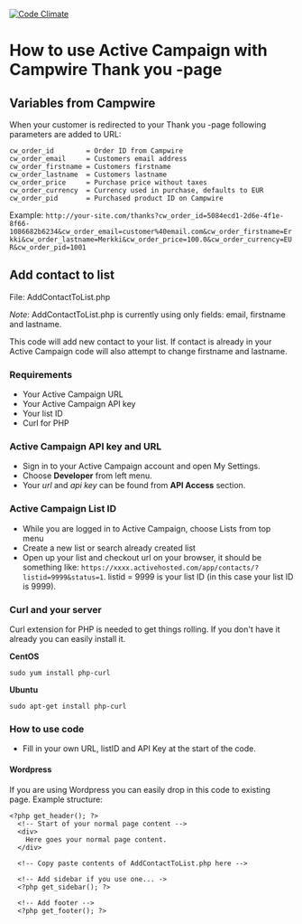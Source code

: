 [![Code Climate](https://codeclimate.com/github/mpeltomaa/activecampaign_examples/badges/gpa.svg)](https://codeclimate.com/github/mpeltomaa/activecampaign_examples)

# How to use Active Campaign with Campwire Thank you -page

## Variables from Campwire
When your customer is redirected to your Thank you -page following parameters are added to URL:

```
cw_order_id        = Order ID from Campwire
cw_order_email     = Customers email address
cw_order_firstname = Customers firstname
cw_order_lastname  = Customers lastname
cw_order_price     = Purchase price without taxes
cw_order_currency  = Currency used in purchase, defaults to EUR
cw_order_pid       = Purchased product ID on Campwire
```

Example:
`http://your-site.com/thanks?cw_order_id=5084ecd1-2d6e-4f1e-8f66-1086682b6234&cw_order_email=customer%40email.com&cw_order_firstname=Erkki&cw_order_lastname=Merkki&cw_order_price=100.0&cw_order_currency=EUR&cw_order_pid=1001`

## Add contact to list
File: AddContactToList.php

*Note*: AddContactToList.php is currently using only fields: email, firstname and lastname.

This code will add new contact to your list. If contact is already in your Active Campaign code will also attempt to change firstname and lastname.

### Requirements
- Your Active Campaign URL
- Your Active Campaign API key
- Your list ID
- Curl for PHP

### Active Campaign API key and URL
- Sign in to your Active Campaign account and open My Settings.
- Choose **Developer** from left menu.
- Your _url_ and _api key_ can be found from **API Access** section.

### Active Campaign List ID
- While you are logged in to Active Campaign, choose Lists from top menu
- Create a new list or search already created list
- Open up your list and checkout url on your browser, it should be something like: `https://xxxx.activehosted.com/app/contacts/?listid=9999&status=1`. listid = 9999 is your list ID (in this case your list ID is 9999).

### Curl and your server
Curl extension for PHP is needed to get things rolling. If you don't have it already you can easily install it.

**CentOS**

`sudo yum install php-curl`

**Ubuntu**

`sudo apt-get install php-curl`


### How to use code
- Fill in your own URL, listID and API Key at the start of the code.

#### Wordpress
If you are using Wordpress you can easily drop in this code to existing page. Example structure:

```
<?php get_header(); ?>
  <!-- Start of your normal page content -->
  <div>
    Here goes your normal page content.
  </div>

  <!-- Copy paste contents of AddContactToList.php here -->

  <!-- Add sidebar if you use one... ->
  <?php get_sidebar(); ?>

  <!-- Add footer -->
  <?php get_footer(); ?>
```
